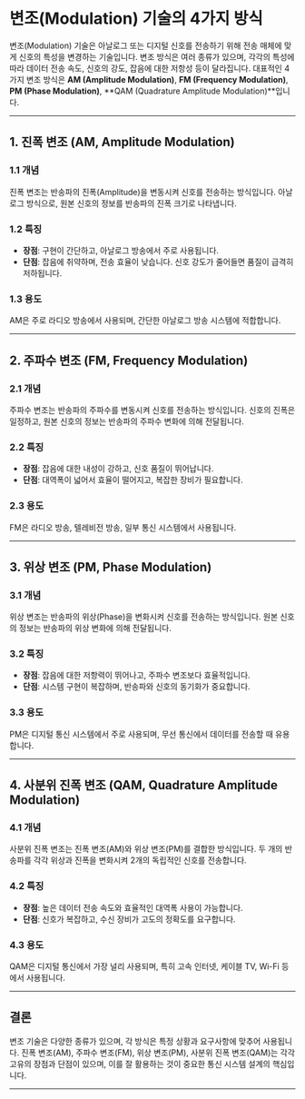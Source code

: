 # 변조(Modulation) 기술의 4가지 방식

변조(Modulation) 기술은 아날로그 또는 디지털 신호를 전송하기 위해 전송 매체에 맞게 신호의 특성을 변경하는 기술입니다. 변조 방식은 여러 종류가 있으며, 각각의 특성에 따라 데이터 전송 속도, 신호의 강도, 잡음에 대한 저항성 등이 달라집니다. 대표적인 4가지 변조 방식은 **AM (Amplitude Modulation)**, **FM (Frequency Modulation)**, **PM (Phase Modulation)**, **QAM (Quadrature Amplitude Modulation)**입니다.

---

## 1. 진폭 변조 (AM, Amplitude Modulation)

### 1.1 **개념**
진폭 변조는 반송파의 진폭(Amplitude)을 변동시켜 신호를 전송하는 방식입니다. 아날로그 방식으로, 원본 신호의 정보를 반송파의 진폭 크기로 나타냅니다.

### 1.2 **특징**
- **장점**: 구현이 간단하고, 아날로그 방송에서 주로 사용됩니다.
- **단점**: 잡음에 취약하며, 전송 효율이 낮습니다. 신호 강도가 줄어들면 품질이 급격히 저하됩니다.

### 1.3 **용도**
AM은 주로 라디오 방송에서 사용되며, 간단한 아날로그 방송 시스템에 적합합니다.

---

## 2. 주파수 변조 (FM, Frequency Modulation)

### 2.1 **개념**
주파수 변조는 반송파의 주파수를 변동시켜 신호를 전송하는 방식입니다. 신호의 진폭은 일정하고, 원본 신호의 정보는 반송파의 주파수 변화에 의해 전달됩니다.

### 2.2 **특징**
- **장점**: 잡음에 대한 내성이 강하고, 신호 품질이 뛰어납니다.
- **단점**: 대역폭이 넓어서 효율이 떨어지고, 복잡한 장비가 필요합니다.

### 2.3 **용도**
FM은 라디오 방송, 텔레비전 방송, 일부 통신 시스템에서 사용됩니다.

---

## 3. 위상 변조 (PM, Phase Modulation)

### 3.1 **개념**
위상 변조는 반송파의 위상(Phase)을 변화시켜 신호를 전송하는 방식입니다. 원본 신호의 정보는 반송파의 위상 변화에 의해 전달됩니다.

### 3.2 **특징**
- **장점**: 잡음에 대한 저항력이 뛰어나고, 주파수 변조보다 효율적입니다.
- **단점**: 시스템 구현이 복잡하며, 반송파와 신호의 동기화가 중요합니다.

### 3.3 **용도**
PM은 디지털 통신 시스템에서 주로 사용되며, 무선 통신에서 데이터를 전송할 때 유용합니다.

---

## 4. 사분위 진폭 변조 (QAM, Quadrature Amplitude Modulation)

### 4.1 **개념**
사분위 진폭 변조는 진폭 변조(AM)와 위상 변조(PM)를 결합한 방식입니다. 두 개의 반송파를 각각 위상과 진폭을 변화시켜 2개의 독립적인 신호를 전송합니다.

### 4.2 **특징**
- **장점**: 높은 데이터 전송 속도와 효율적인 대역폭 사용이 가능합니다.
- **단점**: 신호가 복잡하고, 수신 장비가 고도의 정확도를 요구합니다.

### 4.3 **용도**
QAM은 디지털 통신에서 가장 널리 사용되며, 특히 고속 인터넷, 케이블 TV, Wi-Fi 등에서 사용됩니다.

---

## 결론

변조 기술은 다양한 종류가 있으며, 각 방식은 특정 상황과 요구사항에 맞추어 사용됩니다. 진폭 변조(AM), 주파수 변조(FM), 위상 변조(PM), 사분위 진폭 변조(QAM)는 각각 고유의 장점과 단점이 있으며, 이를 잘 활용하는 것이 중요한 통신 시스템 설계의 핵심입니다.

---
